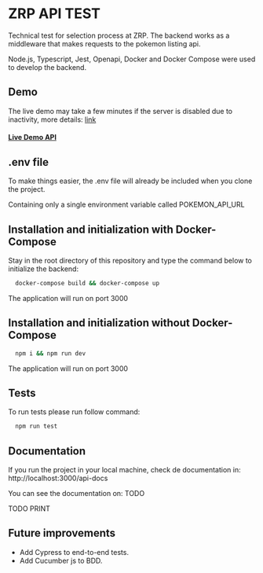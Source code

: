 # ZRP API TEST

Technical test for selection process at ZRP. The backend works as a middleware that makes requests to the pokemon listing api.

Node.js, Typescript, Jest, Openapi, Docker and Docker Compose were used to develop the backend.

## Demo

The live demo may take a few minutes if the server is disabled due to inactivity, more details: <a href="https://render.com/docs/free">link</a>
<h4><a href="https://sp-ui.onrender.com/"> Live Demo API</a></h4>

## .env file
To make things easier, the .env file will already be included when you clone the project.

Containing only a single environment variable called POKEMON_API_URL


## Installation and initialization with Docker-Compose

Stay in the root directory of this repository and type the command below to initialize the backend:

```bash 
  docker-compose build && docker-compose up
```
The application will run on port 3000

## Installation and initialization without Docker-Compose

```bash 
  npm i && npm run dev
```
The application will run on port 3000

## Tests

To run tests please run follow command:

```bash 
  npm run test
```

## Documentation

If you run the project in your local machine, check de documentation in: http://localhost:3000/api-docs

You can see the documentation on: TODO

TODO PRINT

## Future improvements

- Add Cypress to end-to-end tests.
- Add Cucumber js to BDD.
